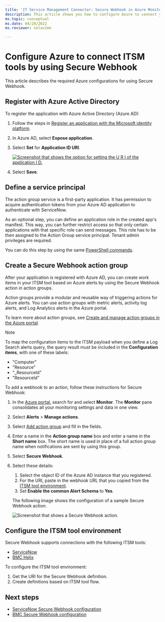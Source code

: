 ```yaml
---
title: 'IT Service Management Connector: Secure Webhook in Azure Monitor - Azure configurations'
description: This article shows you how to configure Azure to connect your ITSM products or services with Secure Webhook in Azure Monitor to centrally monitor and manage ITSM work items.
ms.topic: conceptual
ms.date: 04/28/2022
ms.reviewer: nolavime

---
```


# Configure Azure to connect ITSM tools by using Secure Webhook

This article describes the required Azure configurations for using Secure Webhook.

## Register with Azure Active Directory

To register the application with Azure Active Directory (Azure AD):

1. Follow the steps in [Register an application with the Microsoft identity platform](../../active-directory/develop/quickstart-register-app.md).
1. In Azure AD, select **Expose application**.
1. Select **Set** for **Application ID URI**.

   [![Screenshot that shows the option for setting the U R I of the application I D.](media/itsm-connector-secure-webhook-connections-azure-configuration/azure-ad.png)](media/itsm-connector-secure-webhook-connections-azure-configuration/azure-ad-expand.png#lightbox)
1. Select **Save**.

## Define a service principal

The action group service is a first-party application. It has permission to acquire authentication tokens from your Azure AD application to authenticate with ServiceNow.

As an optional step, you can define an application role in the created app's manifest. This way, you can further restrict access so that only certain applications with that specific role can send messages. This role has to be then assigned to the Action Group service principal. Tenant admin privileges are required.

You can do this step by using the same [PowerShell commands](../alerts/action-groups.md#secure-webhook-powershell-script).

## Create a Secure Webhook action group

After your application is registered with Azure AD, you can create work items in your ITSM tool based on Azure alerts by using the Secure Webhook action in action groups.

Action groups provide a modular and reusable way of triggering actions for Azure alerts. You can use action groups with metric alerts, activity log alerts, and Log Analytics alerts in the Azure portal.

To learn more about action groups, see [Create and manage action groups in the Azure portal](../alerts/action-groups.md).

> [!NOTE]
> To map the configuration items to the ITSM payload when you define a Log Search alerts query, the query result must be included in the **Configuration items**, with one of these labels:
> - "Computer"
> - "Resource"
> - "_ResourceId"
> - "ResourceId”

To add a webhook to an action, follow these instructions for Secure Webhook:

1. In the [Azure portal](https://portal.azure.com/), search for and select **Monitor**. The **Monitor** pane consolidates all your monitoring settings and data in one view.
1. Select **Alerts** > **Manage actions**.
1. Select [Add action group](../alerts/action-groups.md#create-an-action-group-in-the-azure-portal) and fill in the fields.
1. Enter a name in the **Action group name** box and enter a name in the **Short name** box. The short name is used in place of a full action group name when notifications are sent by using this group.
1. Select **Secure Webhook**.
1. Select these details:
   1. Select the object ID of the Azure AD instance that you registered.
   1. For the URI, paste in the webhook URL that you copied from the [ITSM tool environment](#configure-the-itsm-tool-environment).
   1. Set **Enable the common Alert Schema** to **Yes**.

   The following image shows the configuration of a sample Secure Webhook action:

   ![Screenshot that shows a Secure Webhook action.](media/itsm-connector-secure-webhook-connections-azure-configuration/secure-webhook.png)

## Configure the ITSM tool environment
Secure Webhook supports connections with the following ITSM tools:
 * [ServiceNow](./itsmc-secure-webhook-connections-servicenow.md)
 * [BMC Helix](./itsmc-secure-webhook-connections-bmc.md)

To configure the ITSM tool environment:

1. Get the URI for the Secure Webhook definition.
1. Create definitions based on ITSM tool flow.

## Next steps

* [ServiceNow Secure Webhook configuration](./itsmc-secure-webhook-connections-servicenow.md)
* [BMC Secure Webhook configuration](./itsmc-secure-webhook-connections-bmc.md)

